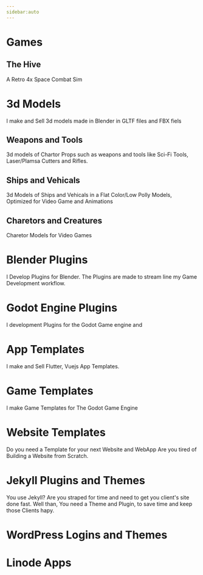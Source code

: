 ```yaml
---
sidebar:auto
---
```


# Games

## The Hive

A Retro 4x Space Combat Sim

# 3d Models

I make and Sell 3d models made in Blender in GLTF files and FBX fiels

## Weapons and Tools

3d models of Chartor Props such as weapons and tools
like Sci-Fi Tools, Laser/Plamsa Cutters and Rifles.

## Ships and Vehicals

3d Models of Ships and Vehicals in a Flat Color/Low Polly Models, Optimized for Video Game and Animations

## Charetors and Creatures

Charetor Models for Video Games

# Blender Plugins

I Develop Plugins for Blender. The Plugins are made to
stream line my Game Development workflow.

# Godot Engine Plugins

I development Plugins for the Godot Game engine and

# App Templates

I make and Sell Flutter, Vuejs App Templates.

# Game Templates

I make Game Templates for The Godot Game Engine

# Website Templates

Do you need a Template for your next Website and WebApp
Are you tired of Building a Website from Scratch.

# Jekyll Plugins and Themes

You use Jekyll? Are you straped for time and need to get you client's site done fast.
Well than, You need a Theme and Plugin, to save time and keep those Clients hapy.

# WordPress Logins and Themes

# Linode Apps
